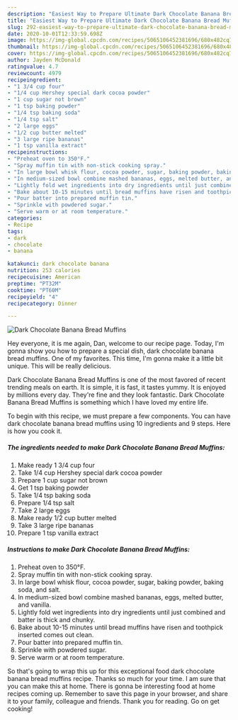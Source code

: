 ```yaml
---
description: "Easiest Way to Prepare Ultimate Dark Chocolate Banana Bread Muffins"
title: "Easiest Way to Prepare Ultimate Dark Chocolate Banana Bread Muffins"
slug: 292-easiest-way-to-prepare-ultimate-dark-chocolate-banana-bread-muffins
date: 2020-10-01T12:33:59.698Z
image: https://img-global.cpcdn.com/recipes/5065106452381696/680x482cq70/dark-chocolate-banana-bread-muffins-recipe-main-photo.jpg
thumbnail: https://img-global.cpcdn.com/recipes/5065106452381696/680x482cq70/dark-chocolate-banana-bread-muffins-recipe-main-photo.jpg
cover: https://img-global.cpcdn.com/recipes/5065106452381696/680x482cq70/dark-chocolate-banana-bread-muffins-recipe-main-photo.jpg
author: Jayden McDonald
ratingvalue: 4.7
reviewcount: 4979
recipeingredient:
- "1 3/4 cup four"
- "1/4 cup Hershey special dark cocoa powder"
- "1 cup sugar not brown"
- "1 tsp baking powder"
- "1/4 tsp baking soda"
- "1/4 tsp salt"
- "2 large eggs"
- "1/2 cup butter melted"
- "3 large ripe bananas"
- "1 tsp vanilla extract"
recipeinstructions:
- "Preheat oven to 350°F."
- "Spray muffin tin with non-stick cooking spray."
- "In large bowl whisk flour, cocoa powder, sugar, baking powder, baking soda, and salt."
- "In medium-sized bowl combine mashed bananas, eggs, melted butter, and vanilla."
- "Lightly fold wet ingredients into dry ingredients until just combined and batter is thick and chunky."
- "Bake about 10-15 minutes until bread muffins have risen and toothpick inserted comes out clean."
- "Pour batter into prepared muffin tin."
- "Sprinkle with powdered sugar."
- "Serve warm or at room temperature."
categories:
- Recipe
tags:
- dark
- chocolate
- banana

katakunci: dark chocolate banana 
nutrition: 253 calories
recipecuisine: American
preptime: "PT32M"
cooktime: "PT60M"
recipeyield: "4"
recipecategory: Dinner

---
```



![Dark Chocolate Banana Bread Muffins](https://img-global.cpcdn.com/recipes/5065106452381696/680x482cq70/dark-chocolate-banana-bread-muffins-recipe-main-photo.jpg)

Hey everyone, it is me again, Dan, welcome to our recipe page. Today, I'm gonna show you how to prepare a special dish, dark chocolate banana bread muffins. One of my favorites. This time, I'm gonna make it a little bit unique. This will be really delicious.

Dark Chocolate Banana Bread Muffins is one of the most favored of recent trending meals on earth. It is simple, it is fast, it tastes yummy. It is enjoyed by millions every day. They're fine and they look fantastic. Dark Chocolate Banana Bread Muffins is something which I have loved my entire life.




To begin with this recipe, we must prepare a few components. You can have dark chocolate banana bread muffins using 10 ingredients and 9 steps. Here is how you cook it.

<!--inarticleads1-->

##### The ingredients needed to make Dark Chocolate Banana Bread Muffins:

1. Make ready 1 3/4 cup four
1. Take 1/4 cup Hershey special dark cocoa powder
1. Prepare 1 cup sugar not brown
1. Get 1 tsp baking powder
1. Take 1/4 tsp baking soda
1. Prepare 1/4 tsp salt
1. Take 2 large eggs
1. Make ready 1/2 cup butter melted
1. Take 3 large ripe bananas
1. Prepare 1 tsp vanilla extract




<!--inarticleads2-->

##### Instructions to make Dark Chocolate Banana Bread Muffins:

1. Preheat oven to 350°F.
1. Spray muffin tin with non-stick cooking spray.
1. In large bowl whisk flour, cocoa powder, sugar, baking powder, baking soda, and salt.
1. In medium-sized bowl combine mashed bananas, eggs, melted butter, and vanilla.
1. Lightly fold wet ingredients into dry ingredients until just combined and batter is thick and chunky.
1. Bake about 10-15 minutes until bread muffins have risen and toothpick inserted comes out clean.
1. Pour batter into prepared muffin tin.
1. Sprinkle with powdered sugar.
1. Serve warm or at room temperature.




So that's going to wrap this up for this exceptional food dark chocolate banana bread muffins recipe. Thanks so much for your time. I am sure that you can make this at home. There is gonna be interesting food at home recipes coming up. Remember to save this page in your browser, and share it to your family, colleague and friends. Thank you for reading. Go on get cooking!
